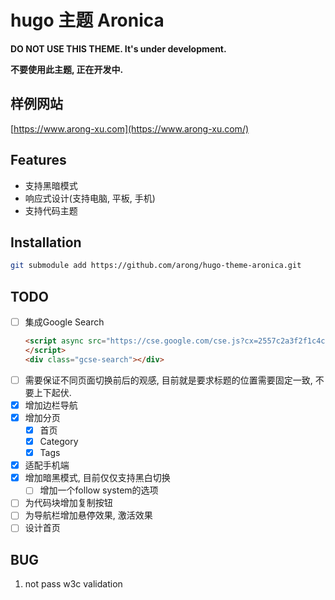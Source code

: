 # hugo 主题 Aronica

**DO NOT USE THIS THEME. It's under development.**

**不要使用此主题, 正在开发中.**

## 样例网站

[https://www.arong-xu.com](https://www.arong-xu.com/)

## Features

- 支持黑暗模式
- 响应式设计(支持电脑, 平板, 手机)
- 支持代码主题

## Installation

```bash
git submodule add https://github.com/arong/hugo-theme-aronica.git
```

## TODO

- [ ] 集成Google Search
    ```html
    <script async src="https://cse.google.com/cse.js?cx=2557c2a3f2f1c4c98">
    </script>
    <div class="gcse-search"></div>
    ```
- [ ] 需要保证不同页面切换前后的观感, 目前就是要求标题的位置需要固定一致, 不要上下起伏.
- [x] 增加边栏导航
- [x] 增加分页
    - [x] 首页
    - [x] Category
    - [x] Tags
- [x] 适配手机端
- [x] 增加暗黑模式, 目前仅仅支持黑白切换
    - [ ] 增加一个follow system的选项
- [ ] 为代码块增加复制按钮
- [ ] 为导航栏增加悬停效果, 激活效果
- [ ] 设计首页

## BUG

1. not pass w3c validation
